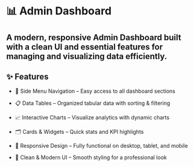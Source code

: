 # 📊 Admin Dashboard

## A modern, responsive Admin Dashboard built with a clean UI and essential features for managing and visualizing data efficiently.

## ✨ Features
- 📂 Side Menu Navigation – Easy access to all dashboard sections

- 📋 Data Tables – Organized tabular data with sorting & filtering

- 📈 Interactive Charts – Visualize analytics with dynamic charts

- 🗂 Cards & Widgets – Quick stats and KPI highlights

- 📱 Responsive Design – Fully functional on desktop, tablet, and mobile

- 🎨 Clean & Modern UI – Smooth styling for a professional look

